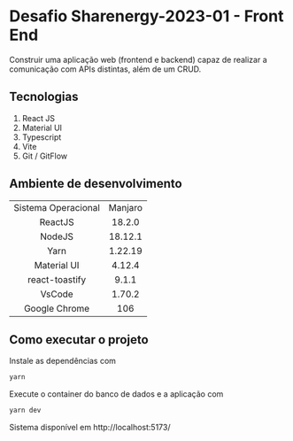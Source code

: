 # Desafio Sharenergy-2023-01 - Front End

Construir uma aplicação web (frontend e backend) capaz de realizar a comunicação com APIs distintas, além de um CRUD.

## Tecnologias

1. React JS
2. Material UI
3. Typescript
4. Vite
5. Git / GitFlow

## Ambiente de desenvolvimento

|                     |          |
| :-----------------: | :------: |
| Sistema Operacional | Manjaro  |
|       ReactJS       |  18.2.0  |
|       NodeJS        | 18.12.1  |
|        Yarn         | 1.22.19  |
|       Material UI   |  4.12.4  |
|    react-toastify   |  9.1.1   |
|       VsCode        |  1.70.2  |
|    Google Chrome    |   106    |

## Como executar o projeto

Instale as dependências com

```bash
yarn
```

Execute o container do banco de dados e a aplicação com

```bash
yarn dev
```

Sistema  disponível em http://localhost:5173/
